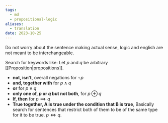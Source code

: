 ```yaml
---
tags:
  - md
  - propositional-logic
aliases:
  - translation
date: 2023-10-25
---
```

Do not worry about the sentence making actual sense, logic and english are not meant to be interchangeable.

Search for keywords like: 
Let $p$  and $q$ be arbitrary [[Proposition|propositions]].
- **not, isn't**, overall negations for $\neg p$
- **and, together with** for $p \land q$
- **or** for $p \lor q$ 
- **only one of, $p$ or $q$ but not both**, for $p \oplus q$
- **If, then** for $p \implies q$
- **True together, A is true under the condition that B is true**, Basically search for sentences that restrict both of them to be of the same type for it to be true. $p \iff q$.